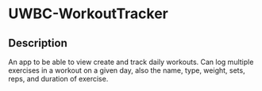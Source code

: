 # UWBC-WorkoutTracker

## Description
An app to be able to view create and track daily workouts. Can log multiple exercises in a workout on a given day, also the name, type, weight, sets, reps, and duration of exercise.
